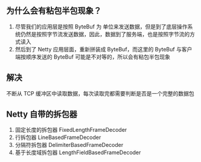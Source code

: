 
## 为什么会有粘包半包现象？
1. 尽管我们的应用层是按照 ByteBuf 为 单位来发送数据，但是到了底层操作系统仍然是按照字节流发送数据，因此，数据到了服务端，也是按照字节流的方式读入
2. 然后到了 Netty 应用层面，重新拼装成 ByteBuf，而这里的 ByteBuf 与客户端按顺序发送的 ByteBuf 可能是不对等的，所以会有粘包半包现象

## 解决
不断从 TCP 缓冲区中读取数据，每次读取完都需要判断是否是一个完整的数据包

## Netty 自带的拆包器
1. 固定长度的拆包器 FixedLengthFrameDecoder
2. 行拆包器 LineBasedFrameDecoder
3. 分隔符拆包器 DelimiterBasedFrameDecoder
4. 基于长度域拆包器 LengthFieldBasedFrameDecoder
